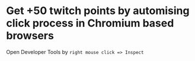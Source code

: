 # Get +50 twitch points by automising click process in Chromium based browsers

Open Developer Tools by ```right mouse click => Inspect```

